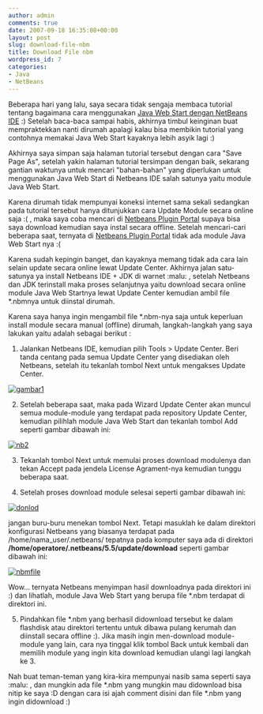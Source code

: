 ```yaml
---
author: admin
comments: true
date: 2007-09-18 16:35:08+00:00
layout: post
slug: download-file-nbm
title: Download File nbm
wordpress_id: 7
categories:
- Java
- NetBeans
---
```


Beberapa hari yang lalu, saya secara tidak sengaja membaca tutorial tentang bagaimana cara menggunakan [ Java Web Start dengan NetBeans IDE](http://www.netbeans.org/kb/articles/matisse-jaws.html) :) Setelah baca-baca sampai habis, akhirnya timbul keinginan buat mempraktekkan nanti dirumah apalagi kalau bisa membikin tutorial yang contohnya memakai Java Web Start kayaknya lebih asyik lagi :)

Akhirnya saya simpan saja halaman tutorial tersebut dengan cara "Save Page As", setelah yakin halaman tutorial tersimpan dengan baik, sekarang gantian waktunya untuk mencari "bahan-bahan" yang diperlukan untuk menggunakan Java Web Start di Netbeans IDE salah satunya yaitu module Java Web Start.

Karena dirumah tidak mempunyai koneksi internet sama sekali sedangkan pada tutorial tersebut hanya  ditunjukkan cara Update Module secara online saja :( , maka saya coba mencari di [Netbeans Plugin Portal](http://plugins.netbeans.org/PluginPortal/) supaya bisa saya download kemudian saya instal secara offline. Setelah mencari-cari beberapa saat, ternyata di [Netbeans Plugin Portal](http://plugins.netbeans.org/PluginPortal/) tidak ada module Java Web Start nya :(    <!-- more -->

Karena sudah kepingin banget, dan kayaknya memang tidak ada cara lain selain update secara online lewat Update Center. Akhirnya jalan satu-satunya ya install Netbeans IDE + JDK di warnet :malu: , setelah Netbeans dan JDK terinstall maka proses selanjutnya yaitu download secara online module Java Web Startnya lewat Update Center kemudian ambil file *.nbmnya untuk diinstal dirumah.

Karena saya hanya ingin mengambil file *.nbm-nya saja untuk keperluan install module secara manual (offline) dirumah, langkah-langkah yang saya lakukan yaitu adalah sebagai berikut :




  1. Jalankan Netbeans IDE, kemudian pilih Tools > Update Center. Beri tanda centang pada semua Update Center yang disediakan oleh Netbeans, setelah itu tekanlah tombol Next untuk mengakses Update Center.  

[![gambar1](http://farm2.static.flickr.com/1196/1402421351_d056d13567_m.jpg)](http://farm2.static.flickr.com/1196/1402421351_5355548754_o.jpg)

  


  2. Setelah beberapa saat, maka pada Wizard Update Center akan muncul semua module-module yang terdapat pada repository Update Center, kemudian pilihlah module Java Web Start dan tekanlah tombol Add seperti gambar dibawah ini:  

[![nb2](http://farm2.static.flickr.com/1120/1402421347_2e04488c57_m.jpg)](http://farm2.static.flickr.com/1120/1402421347_c6f114ac31_o.jpg)

  


  3. Tekanlah tombol Next untuk memulai proses download modulenya dan tekan Accept pada jendela License Agrament-nya kemudian tunggu beberapa saat.
  


  4. Setelah proses download module selesai seperti gambar dibawah ini:  

[![donlod](http://farm2.static.flickr.com/1218/1402421337_f2b6e85de7_m.jpg)](http://farm2.static.flickr.com/1218/1402421337_d6ec860c07_o.jpg)  

jangan buru-buru menekan tombol Next. Tetapi masuklah ke dalam direktori konfigurasi Netbeans yang biasanya terdapat pada /home/nama_user/.netbeans/ tepatnya pada komputer saya ada di direktori **/home/operatore/.netbeans/5.5/update/download** seperti gambar dibawah ini:  

[![nbmfile](http://farm2.static.flickr.com/1223/1402421339_80de656da1_m.jpg)](http://farm2.static.flickr.com/1223/1402421339_585ded4ac0_o.jpg)  

Wow... ternyata Netbeans menyimpan hasil downloadnya pada direktori ini :) dan lihatlah, module Java Web Start yang berupa file *.nbm terdapat di direktori ini.

  


  5. Pindahkan file *.nbm yang berhasil didownload tersebut ke dalam flashdisk atau direktori tertentu untuk dibawa pulang kerumah dan diinstall secara offline :). Jika masih ingin men-download module-module yang lain, cara nya tinggal klik tombol Back untuk kembali dan memilih module yang ingin kita download kemudian ulangi lagi langkah ke 3.


Nah buat teman-teman yang kira-kira mempunyai nasib sama seperti saya :malu: , dan mungkin ada file *.nbm yang mungkin mau didownload bisa nitip ke saya :D dengan cara isi ajah comment disini dan file *.nbm yang ingin didownload :)
